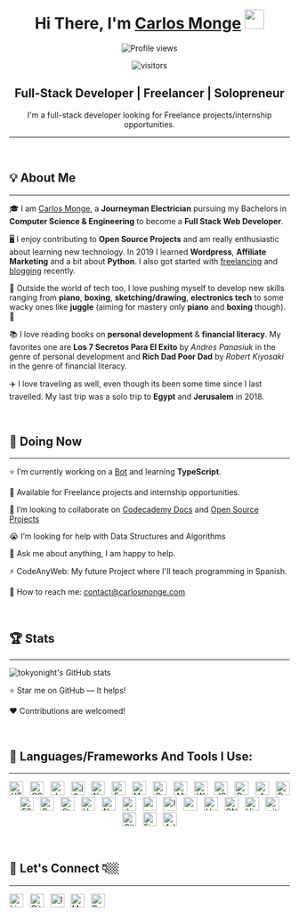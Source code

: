<div align="center">
    <h1>Hi There, I'm <a href="https://carlosmonge.com">Carlos Monge</a> <img src="https://media.giphy.com/media/hvRJCLFzcasrR4ia7z/giphy.gif" width="35px">
    </h1>
    <!-- <img src="https://pronoun.cyou/x/y?subject=He&object=Him&height=20">  -->

![Profile views](https://gpvc.arturio.dev/CarlosMongeJr)

![visitors](https://visitor-badge.glitch.me/badge?page_id=page.id=CarlosMongeJr.visitor-badge)


</div>

<div align="center">
    <h2> Full-Stack Developer | Freelancer | Solopreneur </h2>
    <p> I'm a full-stack developer looking for Freelance projects/internship opportunities.</p>
</div>

<hr>
<br>

## 💡 About Me       

<hr>   

🎓 I am [Carlos Monge](https://github.com/CarlosMongeJr), a **Journeyman Electrician**  pursuing my Bachelors in **Computer Science & Engineering** to become a **Full Stack Web Developer**.  


🖥️ I enjoy contributing to **Open Source Projects** and am really enthusiastic about learning new technology. In 2019 I learned **Wordpress**, **Affiliate Marketing** and a bit about **Python**. I also got started with [freelancing](https://upwork.com) and [blogging](https://actitudvisionaria.com) recently.  


🎹 Outside the world of tech too, I love pushing myself to develop new skills ranging from **piano**, **boxing**, **sketching/drawing**, **electronics tech** to some wacky ones like **juggle** (aiming for mastery only **piano** and **boxing** though).🥊  

📚 I love reading books on **personal development** & **financial literacy**. My favorites one are **Los 7 Secretos Para El Exito** by _Andres Panasiuk_ in the genre of personal development and **Rich Dad Poor Dad** by _Robert Kiyosaki_ in the genre of financial literacy.  

✈️ I love traveling as well, even though its been some time since I last travelled. My last trip was a solo trip to **Egypt** and **Jerusalem** in 2018.  

<br>

## 🏁 Doing Now

<hr>  

⭐ I’m currently working on a [Bot](https://github.com/CarlosMongeJr/personal-assistant) and learning **TypeScript**. 

🌱 Available for Freelance projects and internship opportunities.  

👯 I’m looking to collaborate on [Codecademy Docs](https://github.com/Codecademy/docs) and [Open Source Projects](https://github.com/issues?q=is%3Aopen+is%3Aissue+label%3A%22good+first+issue%22+)  

😭 I’m looking for help with Data Structures and Algorithms   

💬 Ask me about anything, I am happy to help.  

⚡️ CodeAnyWeb: My future Project where I'll teach programming in Spanish.  

📧 How to reach me: contact@carlosmonge.com  
 

<br>

## 🏆 Stats  

<hr>

![tokyonight's GitHub stats](https://github-readme-stats.vercel.app/api?username=CarlosMongeJr&show_icons=true&theme=tokyonight)

⭐ Star me on GitHub — It helps!

❤️ Contributions are welcomed!

<br>

## 🔧 Languages/Frameworks And Tools I Use:  

<hr>

<p align="center">

<img src="https://img.shields.io/badge/HTML-282C34?logo=html5&logoColor=E34F26" alt="HTML5 logo" title="HTML5" height="25" />
&nbsp;
<img src="https://img.shields.io/badge/CSS-282C34?logo=css3&logoColor=1572B6" alt="CSS3 logo" title="CSS3" height="25" />
&nbsp;
<img src="https://img.shields.io/badge/JavaScript-282C34?logo=javascript&logoColor=F7DF1E" alt="JavaScript logo" title="JavaScript" height="25" />
&nbsp;
<img src="https://img.shields.io/badge/jQuery-282C34?logo=jQuery&logoColor=0769AD" alt="jQuery logo" title="jQuery" height="25" />
&nbsp;
<img src="https://img.shields.io/badge/Node.js-282C34?logo=node.js&logoColor=339933" alt="Node logo" title="Node" height="25" />
&nbsp;
<img src="https://img.shields.io/badge/Express.js-282C34?logo=Express&logoColor=000000" alt="Express logo" title="Express" height="25" />
&nbsp;
<img src="https://img.shields.io/badge/MySQL-282C34?logo=MySQL&logoColor=4479A1" alt="MySQL logo" title="MySQL" height="25" />
&nbsp;
<img src="https://img.shields.io/badge/GraphQL-282C34?logo=GraphQL&logoColor=E10098" alt="GraphQL logo" title="GraphQL" height="25" />
&nbsp;
<img src="https://img.shields.io/badge/MongoDB-282C34?logo=MongoDB&logoColor=47A248" alt="MongoDB logo" title="MongoDB" height="25" />
&nbsp;
<img src="https://img.shields.io/badge/Webpack-282C34?logo=Webpack&logoColor=8DD6F9" alt="Webpack logo" title="Webpack" height="25" />
&nbsp;
<img src="https://img.shields.io/badge/JSON-282C34?logo=JSON&logoColor=000000" alt="JSON logo" title="JSON" height="25" />
&nbsp;
<img src="https://img.shields.io/badge/React-282C34?logo=react&logoColor=61DAFB" alt="React logo" title="React" height="25" />
&nbsp;
<img src="https://img.shields.io/badge/AWS-282C34?logo=AmazonAWS&logoColor=ff9900" alt="AWS logo" title="AWS" height="25" />
&nbsp;
<img src="https://img.shields.io/badge/Redux-282C34?logo=redux&logoColor=764ABC" alt="Redux logo" title="Redux" height="25" />
&nbsp;
<img src="https://img.shields.io/badge/ESLint-282C34?logo=eslint&logoColor=4B32C3" alt="ESLint logo" title="ESLint" height="25" />
&nbsp;
<img src="https://img.shields.io/badge/Python-282C34?logo=Python&logoColor=3776AB" alt="Python logo" title="Python" height="25" />
&nbsp;
<img src="https://img.shields.io/badge/Stripe-282C34?logo=Stripe&logoColor=008cdd" alt="Stripe logo" title="Stripe" height="25" />
&nbsp;
<img src="https://img.shields.io/badge/Heroku-282C34?logo=Heroku&logoColor=430098" alt="Heroku logo" title="Heroku" height="25" />
&nbsp;
<img src="https://img.shields.io/badge/Netlify-282C34?logo=Netlify&logoColor=00C7B7" alt="Netlify logo" title="Netlify" height="25" />
&nbsp;
<img src="https://img.shields.io/badge/Jest-282C34?logo=jest&logoColor=C21325" alt="Jest logo" title="Jest" height="25" />
&nbsp;
<img src="https://img.shields.io/badge/npm-282C34?logo=npm&logoColor=CB3837" alt="npm logo" title="npm" height="25" />
&nbsp;
<img src="https://img.shields.io/badge/Insomnia-282C34?logo=Insomnia&logoColor=5849BE" alt="Insomnia logo" title="Insomnia" height="25" />
&nbsp;
<img src="https://img.shields.io/badge/Postman-282C34?logo=postman&logoColor=FF6C37" alt="postman logo" title="postman" height="25" />
&nbsp;
<a href="https://google.com" target="_blank"><img src="https://img.shields.io/badge/Handlebars.js-282C34?logo=Handlebars.js&logoColor=FF6C37" alt="Handlebars.js logo" title="Handlebars.js" height="25" /></a>
&nbsp;
<a href="https://google.com" target="_blank"><img src="https://img.shields.io/badge/Bash-282C34?logo=GNUBash&logoColor=000" alt="GNUBash logo" title="GNUBash" height="25" /></a>
&nbsp;
<img src="https://img.shields.io/badge/VSCode-282C34?logo=visual-studio-code&logoColor=007ACC" alt="Visual Studio Code logo" title="Visual Studio Code" height="25" />
&nbsp;
<img src="https://img.shields.io/badge/git-282C34?logo=git&logoColor=F05032" alt="git logo" title="git" height="25" />
&nbsp;
<img src="https://img.shields.io/badge/GitHub-282C34?logo=GitHub&logoColor=181717" alt="Github logo" title="Github" height="25" />
&nbsp;
<img src="https://img.shields.io/badge/Figma-282C34?logo=Figma&logoColor=F24E1E" alt="Figma logo" title="Figma" height="25" />
&nbsp;
<img src="https://img.shields.io/badge/Adobe Creative Cloud-282C34?logo=AdobeCreativeCloud&logoColor=DA1F26" alt="Adobe Creative Cloud logo" title="Adobe Creative Cloud" height="25" />

</p>

<br>

## 💬 Let's Connect 👇🏼

<hr>

<p align="center">

<a href="https://linkedin.com/in/carlos-monge" target="_blank"><img src="https://img.shields.io/badge/LinkedIn-carlos--monge-282C34?logo=LinkedIn&logoColor=0A66C2" alt="LinkedIn logo" title="carlos-monge" height="25" /></a>
&nbsp;
<a href="https://github.com/CarlosMongejr" target="_blank"><img src="https://img.shields.io/badge/GitHub-CarlosMongejr-282C34?logo=GitHub&logoColor=181717" alt="Github logo" title="CarlosMongejr" height="25" /></a>
&nbsp;
<img src="https://img.shields.io/badge/Instagram-carlos__mongee-282C34?logo=Instagram&logoColor=E84D3D" alt="Instagram logo" title="carlos_mongee" height="25" />
&nbsp;
<a href="mailto:contact@carlosmonge.com" target="_blank"><img src="https://img.shields.io/badge/E--mail-contact@carlosmonge.com-282C34?logo=Mail.Ru&logoColor=005FF9" alt="Mail.Ru logo" title="contact@carlosmonge.com" height="25" /></a>
&nbsp;
<a href="https://google.com" target="_blank"><img src="https://img.shields.io/badge/Buy%20Me%20A%20Coffee-carlos.monge-282C34?logo=BuyMeACoffee&logoColor=ffdd00" alt="BuyMeACoffee logo" title="carlos.monge" height="25" /></a>

<p>
